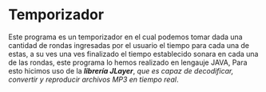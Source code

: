   
# Temporizador
Este programa es un temporizador en el cual podemos tomar dada una cantidad de rondas ingresadas por el usuario el tiempo para cada una de estas, a su ves una ves finalizado el tiempo establecido sonara en cada una de las rondas, este programa lo hemos realizado en lengauje JAVA, Para esto hicimos uso de la ***librería JLayer***, *que es capaz de decodificar, convertir y reproducir archivos MP3 en tiempo real*.

